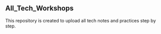 ## All_Tech_Workshops

This repository is created to upload all tech notes and practices step by step.
